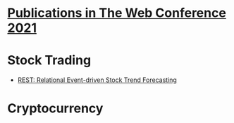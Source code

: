 # [Publications in The Web Conference 2021](https://www2021.thewebconf.org/program/papers/)



# Stock Trading
- [REST: Relational Event-driven Stock Trend Forecasting](https://github.com/ai-gamer/fintech-literature/tree/main/conference/folder/www21/REST/README.md)

# Cryptocurrency

